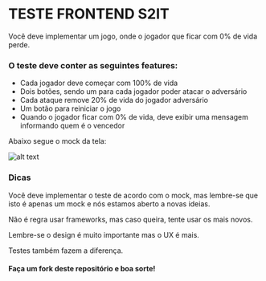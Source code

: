 # TESTE FRONTEND S2IT

Você deve implementar um jogo, onde o jogador que ficar com 0% de vida perde.

### O teste deve conter as seguintes features:

* Cada jogador deve começar com 100% de vida
* Dois botões, sendo um para cada jogador poder atacar o adversário
* Cada ataque remove 20% de vida do jogador adversário
* Um botão para reiniciar o jogo
* Quando o jogador ficar com 0% de vida, deve exibir uma mensagem informando quem é o vencedor

Abaixo segue o mock da tela:

![alt text](https://raw.githubusercontent.com/s2it-frontend/desafio/master/mock/01.jpg "Mock")

### Dicas

Você deve implementar o teste de acordo com o mock, mas lembre-se que isto é apenas um mock e nós estamos aberto a novas ideias.

Não é regra usar frameworks, mas caso queira, tente usar os mais novos.

Lembre-se o design é muito importante mas o UX é mais.

Testes também fazem a diferença.

#### Faça um fork deste repositório e boa sorte!
